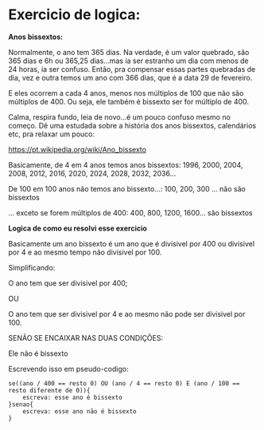 # Exercicio de logica:

**Anos bissextos:**

Normalmente, o ano tem 365 dias. Na verdade, é um valor quebrado, são 365 dias e 6h ou 365,25 dias...mas ia ser estranho um dia com menos de 24 horas, ia ser confuso. Então, pra compensar essas partes quebradas de dia, vez e outra temos um ano com 366 dias, que é a data 29 de fevereiro.

E eles ocorrem a cada 4 anos, menos nos múltiplos de 100 que não são múltiplos de 400. Ou seja, ele também é bissexto ser for múltiplo de 400.

Calma, respira fundo, leia de novo...é um pouco confuso mesmo no começo. Dê uma estudada sobre a história dos anos bissextos, calendários etc, pra relaxar um pouco:

https://pt.wikipedia.org/wiki/Ano_bissexto

Basicamente, de 4 em 4 anos temos anos bissextos:
1996, 2000, 2004, 2008, 2012, 2016, 2020, 2024, 2028, 2032, 2036...

De 100 em 100 anos não temos ano bissexto...:
100, 200, 300 ... não são bissextos

... exceto se forem múltiplos de 400:
400, 800, 1200, 1600... são bissextos

**Logica de como eu resolvi esse exercicio**

Basicamente um ano bissexto é um ano que é divisivel por 400 ou divisivel por 4 e ao mesmo tempo não divisivel  por 100.

Simplificando:

O ano tem que ser divisivel por 400;

OU

O ano tem que ser divisivel por 4 e ao mesmo não pode ser divisivel por 100.

SENÃO SE ENCAIXAR NAS DUAS CONDIÇÕES:

Ele não é bissexto

Escrevendo isso em pseudo-codigo:

```
se((ano / 400 == resto 0) OU (ano / 4 == resto 0) E (ano / 100 == resto diferente de 0)){
	escreva: esse ano é bissexto
}senao{
	escreva: esse ano não é bissexto
}
```
